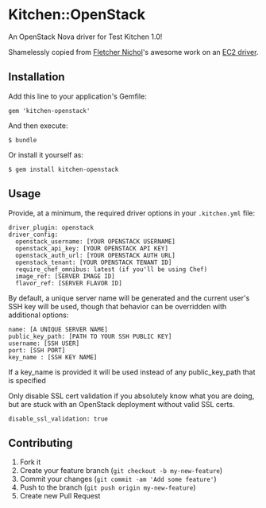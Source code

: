 # Kitchen::OpenStack

An OpenStack Nova driver for Test Kitchen 1.0!

Shamelessly copied from [Fletcher Nichol](https://github.com/fnichol)'s
awesome work on an [EC2 driver](https://github.com/opscode/kitchen-ec2).

## Installation

Add this line to your application's Gemfile:

    gem 'kitchen-openstack'

And then execute:

    $ bundle

Or install it yourself as:

    $ gem install kitchen-openstack

## Usage

Provide, at a minimum, the required driver options in your `.kitchen.yml` file:

    driver_plugin: openstack
    driver_config:
      openstack_username: [YOUR OPENSTACK USERNAME]
      openstack_api_key: [YOUR OPENSTACK API KEY]
      openstack_auth_url: [YOUR OPENSTACK AUTH URL]
      openstack_tenant: [YOUR OPENSTACK TENANT ID]
      require_chef_omnibus: latest (if you'll be using Chef)
      image_ref: [SERVER IMAGE ID]
      flavor_ref: [SERVER FLAVOR ID]

By default, a unique server name will be generated and the current user's SSH
key will be used, though that behavior can be overridden with additional
options:

    name: [A UNIQUE SERVER NAME]
    public_key_path: [PATH TO YOUR SSH PUBLIC KEY]
    username: [SSH USER]
    port: [SSH PORT]
    key_name : [SSH KEY NAME]

If a key_name is provided it will be used instead of any
public_key_path that is specified

Only disable SSL cert validation if you absolutely know what you are doing,
but are stuck with an OpenStack deployment without valid SSL certs.

    disable_ssl_validation: true

## Contributing

1. Fork it
2. Create your feature branch (`git checkout -b my-new-feature`)
3. Commit your changes (`git commit -am 'Add some feature'`)
4. Push to the branch (`git push origin my-new-feature`)
5. Create new Pull Request
